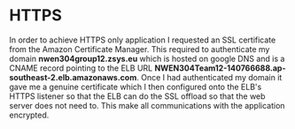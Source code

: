 # HTTPS
In order to achieve HTTPS only application I requested an SSL certificate from the Amazon Certificate Manager. This required to authenticate my domain **nwen304group12.zsys.eu** which is hosted on google DNS and is a CNAME record pointing to the ELB URL **NWEN304Team12-140766688.ap-southeast-2.elb.amazonaws.com**. Once I had authenticated my domain it gave me a genuine certificate which I then configured onto the ELB's HTTPS listener so that the ELB can do the SSL offload so that the web server does  not need to. This make all communications with the application encrypted.
